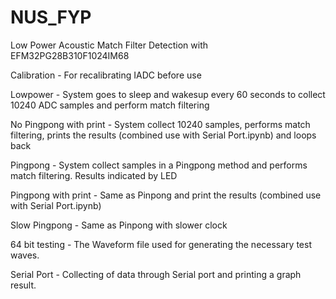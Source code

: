 # NUS_FYP
Low Power Acoustic Match Filter Detection with EFM32PG28B310F1024IM68

Calibration - For recalibrating IADC before use

Lowpower - System goes to sleep and wakesup every 60 seconds to collect 10240 ADC samples and perform match filtering

No Pingpong with print - System collect 10240 samples, performs match filtering, prints the results (combined use with Serial Port.ipynb) and loops back

Pingpong - System collect samples in a Pingpong method and performs match filtering. Results indicated by LED

Pingpong with print - Same as Pinpong and print the results (combined use with Serial Port.ipynb)

Slow Pingpong - Same as Pinpong with slower clock

64 bit testing - The Waveform file used for generating the necessary test waves.

Serial Port - Collecting of data through Serial port and printing a graph result.
